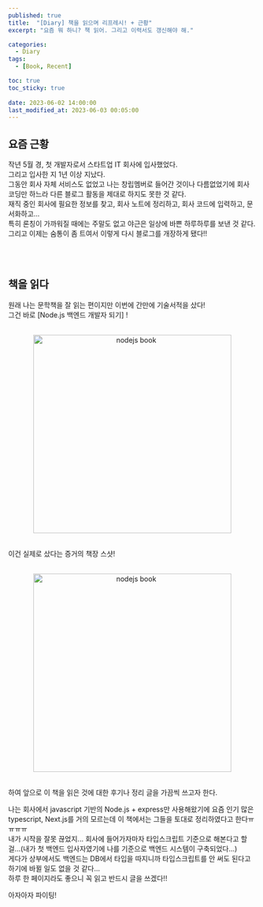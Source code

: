 ```yaml
---
published: true
title:  "[Diary] 책을 읽으며 리프레시! + 근황"
excerpt: "요즘 뭐 하니? 책 읽어. 그리고 이력서도 갱신해야 해."

categories:
  - Diary
tags:
  - [Book, Recent]

toc: true
toc_sticky: true
 
date: 2023-06-02 14:00:00
last_modified_at: 2023-06-03 00:05:00
---
```


## 요즘 근황  

작년 5월 경, 첫 개발자로서 스타트업 IT 회사에 입사했었다.  
그리고 입사한 지 1년 이상 지났다.  
그동안 회사 자체 서비스도 없었고 나는 창립멤버로 들어간 것이나 다름없었기에 회사 코딩만 하느라 다른 블로그 활동을 제대로 하지도 못한 것 같다.  
재직 중인 회사에 필요한 정보를 찾고, 회사 노트에 정리하고, 회사 코드에 입력하고, 문서화하고...  
특히 론칭이 가까워질 때에는 주말도 없고 야근은 일상에 바쁜 하루하루를 보낸 것 같다.  
그리고 이제는 숨통이 좀 트여서 이렇게 다시 블로그를 개장하게 됐다!!  

<br/>
<br/>

## 책을 읽다  

원래 나는 문학책을 잘 읽는 편이지만 이번에 간만에 기술서적을 샀다!  
그건 바로 [Node.js 백엔드 개발자 되기] !  

<br/>

<center><img width="402" alt="nodejs book" src="https://github.com/MiaLee-luvcat/MiaLee-luvcat.github.io/assets/87490361/b06ce979-2889-4df7-9de6-9ce61ed42302"></center>

<br/>

이건 실제로 샀다는 증거의 책장 스샷!  

<br/>

<center><img width="402" alt="nodejs book" src="https://github.com/MiaLee-luvcat/MiaLee-luvcat.github.io/assets/87490361/830e46a9-6960-4dc4-9188-7c6bc0f1527e"></center>

<br/>

하여 앞으로 이 책을 읽은 것에 대한 후기나 정리 글을 가끔씩 쓰고자 한다.  

나는 회사에서 javascript 기반의 Node.js + express만 사용해왔기에 요즘 인기 많은 typescript, Next.js를 거의 모르는데 이 책에서는 그들을 토대로 정리하였다고 한다ㅠㅠㅠㅠ  
내가 시작을 잘못 끊었지... 회사에 들어가자마자 타입스크립트 기준으로 해본다고 할걸...(내가 첫 백엔드 입사자였기에 나를 기준으로 백엔드 시스템이 구축되었다...)  
게다가 상부에서도 백엔드는 DB에서 타입을 따지니까 타입스크립트를 안 써도 된다고 하기에 바뀔 일도 없을 것 같다...  
하루 한 페이지라도 좋으니 꼭 읽고 반드시 글을 쓰겠다!!  

아자아자 파이팅!  